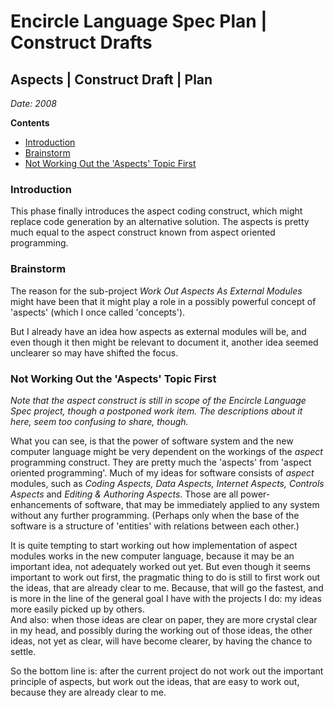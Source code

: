 ﻿Encircle Language Spec Plan | Construct Drafts
==============================================

Aspects | Construct Draft | Plan
--------------------------------

*Date: 2008*

__Contents__

- [Introduction](#introduction)
- [Brainstorm](#brainstorm)
- [Not Working Out the 'Aspects' Topic First](#not-working-out-the-aspects-topic-first)

### Introduction

This phase finally introduces the aspect coding construct, which might replace code generation by an alternative solution. The aspects is pretty much equal to the aspect construct known from aspect oriented programming.

### Brainstorm

The reason for the sub-project *Work Out Aspects As External Modules* might have been that it might play a role in a possibly powerful concept of 'aspects' (which I once called 'concepts').

But I already have an idea how aspects as external modules will be, and even though it then might be relevant to document it, another idea seemed unclearer so may have shifted the focus.

### Not Working Out the 'Aspects' Topic First

*Note that the aspect construct is still in scope of the Encircle Language Spec project, though a postponed work item. The descriptions about it here, seem too confusing to share, though.*

What you can see, is that the power of software system and the new computer language might be very dependent on the workings of the *aspect* programming construct. They are pretty much the 'aspects' from 'aspect oriented programming'. Much of my ideas for software consists of *aspect* modules, such as *Coding Aspects, Data Aspects, Internet Aspects, Controls Aspects* and *Editing & Authoring Aspects*. Those are all power-enhancements of software, that may be immediately applied to any system without any further programming. (Perhaps only when the base of the software is a structure of 'entities' with relations between each other.)

It is quite tempting to start working out how implementation of aspect modules works in the new computer language, because it may be an important idea, not adequately worked out yet. But even though it seems important to work out first, the pragmatic thing to do is still to first work out the ideas, that are already clear to me. Because, that will go the fastest, and is more in the line of the general goal I have with the projects I do: my ideas more easily picked up by others.  
And also: when those ideas are clear on paper, they are more crystal clear in my head, and possibly during the working out of those ideas, the other ideas, not yet as clear, will have become clearer, by having the chance to settle.

So the bottom line is: after the current project do not work out the important principle of aspects, but work out the ideas, that are easy to work out, because they are already clear to me.